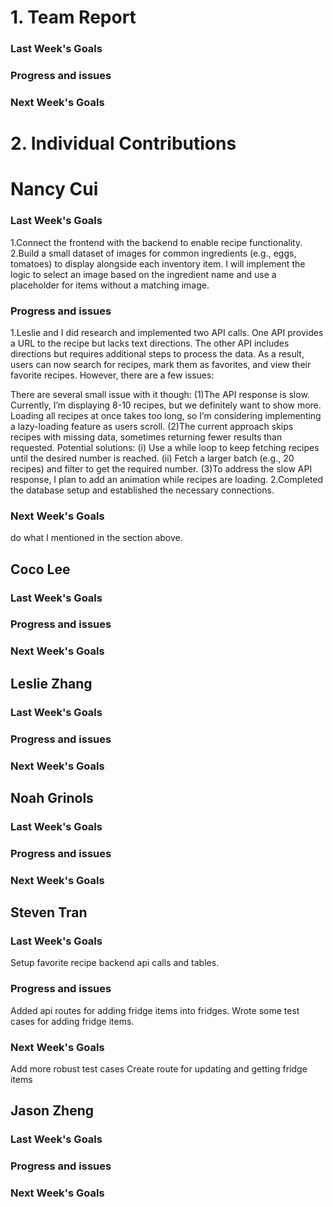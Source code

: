 # 1. Team Report
<status update for TA here>

<agenda for team meeting here>

### Last Week's Goals

### Progress and issues

### Next Week's Goals

# 2. Individual Contributions
# Nancy Cui
### Last Week's Goals
1.Connect the frontend with the backend to enable recipe functionality.
2.Build a small dataset of images for common ingredients (e.g., eggs, tomatoes) to display alongside each inventory item. I will implement the logic to select an image based on the ingredient name and use a placeholder for items without a matching image.
### Progress and issues
1.Leslie and I did research and implemented two API calls. One API provides a URL to the recipe but lacks text directions.
The other API includes directions but requires additional steps to process the data. As a result, users can now search for recipes, mark them as favorites, and view their favorite recipes. However, there are a few issues:

There are several small issue with it though:
  (1)The API response is slow. Currently, I’m displaying 8-10 recipes, but we definitely want to show more. Loading all 
  recipes at once takes too long, so I’m considering implementing a lazy-loading feature as users scroll.
  (2)The current approach skips recipes with missing data, sometimes returning fewer results than requested. 
   Potential solutions:
   (i) Use a while loop to keep fetching recipes until the desired number is reached.
   (ii) Fetch a larger batch (e.g., 20 recipes) and filter to get the required number.
  (3)To address the slow API response, I plan to add an animation while recipes are loading. 
2.Completed the database setup and established the necessary connections.
### Next Week's Goals
do what I mentioned in the section above.


## Coco Lee
### Last Week's Goals

### Progress and issues

### Next Week's Goals

## Leslie Zhang
### Last Week's Goals
### Progress and issues
### Next Week's Goals

## Noah Grinols
### Last Week's Goals

### Progress and issues

### Next Week's Goals

## Steven Tran
### Last Week's Goals
Setup favorite recipe backend api calls and tables. 
### Progress and issues
Added api routes for adding fridge items into fridges.
Wrote some test cases for adding fridge items.
### Next Week's Goals
Add more robust test cases 
Create route for updating and getting fridge items
## Jason Zheng 
### Last Week's Goals

### Progress and issues

### Next Week's Goals


